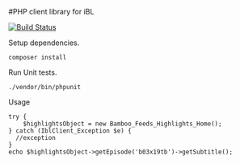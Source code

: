#PHP client library for iBL

[![Build Status](https://travis-ci.org/craigtaub/bamboo2.svg?branch=develop)](https://travis-ci.org/craigtaub/bamboo2)

Setup dependencies.

    composer install

Run Unit tests.

	./vendor/bin/phpunit

Usage

    try {
        $highlightsObject = new Bamboo_Feeds_Highlights_Home();
    } catch (IblClient_Exception $e) {
      //exception
    }
    echo $highlightsObject->getEpisode('b03x19tb')->getSubtitle();